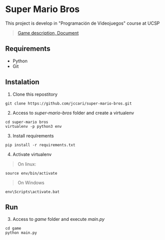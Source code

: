 # Super Mario Bros
This project is develop in "Programación de Videojuegos" course at UCSP

> [Game description, Document](https://docs.google.com/document/d/1Utk-cIJ9NEGdane_YuJT4o5pDjtH-v7Ce7ZJm-AoCsM/edit?usp=sharing)

## Requirements
* Python
* Git 

## Instalation

1. Clone this repostitory
```
git clone https://github.com/jccari/super-mario-bros.git
```
2. Access to _super-mario-bros_ folder and create a virtualenv
```
cd super-mario bros
virtualenv -p python3 env
```
3. Install requirements
```
pip install -r requirements.txt
```
4. Activate virtualenv

  > On linux:
  ```
  source env/bin/activate
  ```

  > On Windows
  ```
  env\Scripts\activate.bat
  ```


## Run

3. Access to _game_ folder and execute _main.py_
```
cd game
python main.py
```
